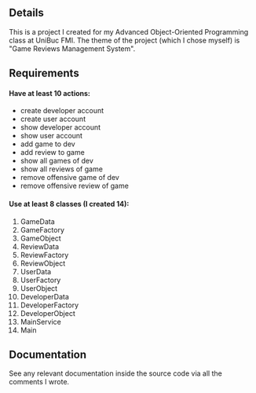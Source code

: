 ## Details
This is a project I created for my Advanced Object-Oriented Programming class at UniBuc FMI. The theme of the project (which I chose myself) is "Game Reviews Management System".

## Requirements

#### Have at least 10 actions:
- create developer account
- create user account
- show developer account
- show user account
- add game to dev
- add review to game
- show all games of dev
- show all reviews of game
- remove offensive game of dev
- remove offensive review of game

#### Use at least 8 classes (I created 14):
1. GameData
2. GameFactory
3. GameObject
4. ReviewData
5. ReviewFactory
6. ReviewObject
7. UserData
8. UserFactory
9. UserObject
10. DeveloperData
11. DeveloperFactory
12. DeveloperObject
13. MainService
14. Main

## Documentation
See any relevant documentation inside the source code via all the comments I wrote.
